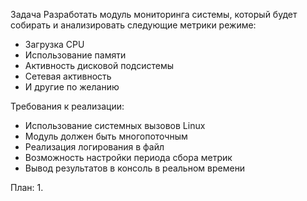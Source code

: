 Задача
Разработать модуль мониторинга системы, который будет собирать и анализировать следующие метрики режиме:
- Загрузка CPU
- Использование памяти
- Активность дисковой подсистемы
- Сетевая активность
- И другие по желанию

Требования к реализации:
- Использование системных вызовов Linux
- Модуль должен быть многопоточным
- Реализация логирования в файл
- Возможность настройки периода сбора метрик
- Вывод результатов в консоль в реальном времени

План:
1. 